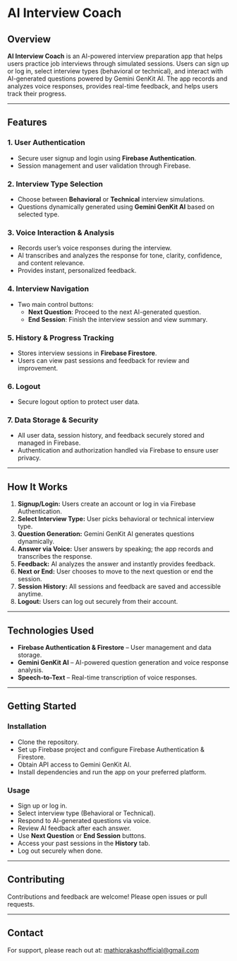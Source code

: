 # AI Interview Coach

## Overview

**AI Interview Coach** is an AI-powered interview preparation app that helps users practice job interviews through simulated sessions. Users can sign up or log in, select interview types (behavioral or technical), and interact with AI-generated questions powered by Gemini GenKit AI. The app records and analyzes voice responses, provides real-time feedback, and helps users track their progress.

---

## Features

### 1. User Authentication
- Secure user signup and login using **Firebase Authentication**.
- Session management and user validation through Firebase.

### 2. Interview Type Selection
- Choose between **Behavioral** or **Technical** interview simulations.
- Questions dynamically generated using **Gemini GenKit AI** based on selected type.

### 3. Voice Interaction & Analysis
- Records user’s voice responses during the interview.
- AI transcribes and analyzes the response for tone, clarity, confidence, and content relevance.
- Provides instant, personalized feedback.

### 4. Interview Navigation
- Two main control buttons:
  - **Next Question**: Proceed to the next AI-generated question.
  - **End Session**: Finish the interview session and view summary.

### 5. History & Progress Tracking
- Stores interview sessions in **Firebase Firestore**.
- Users can view past sessions and feedback for review and improvement.

### 6. Logout
- Secure logout option to protect user data.

### 7. Data Storage & Security
- All user data, session history, and feedback securely stored and managed in Firebase.
- Authentication and authorization handled via Firebase to ensure user privacy.

---

## How It Works

1. **Signup/Login:** Users create an account or log in via Firebase Authentication.  
2. **Select Interview Type:** User picks behavioral or technical interview type.  
3. **Question Generation:** Gemini GenKit AI generates questions dynamically.  
4. **Answer via Voice:** User answers by speaking; the app records and transcribes the response.  
5. **Feedback:** AI analyzes the answer and instantly provides feedback.  
6. **Next or End:** User chooses to move to the next question or end the session.  
7. **Session History:** All sessions and feedback are saved and accessible anytime.  
8. **Logout:** Users can log out securely from their account.

---

## Technologies Used

- **Firebase Authentication & Firestore** – User management and data storage.  
- **Gemini GenKit AI** – AI-powered question generation and voice response analysis.  
- **Speech-to-Text** – Real-time transcription of voice responses.  

---

## Getting Started

### Installation
- Clone the repository.  
- Set up Firebase project and configure Firebase Authentication & Firestore.  
- Obtain API access to Gemini GenKit AI.  
- Install dependencies and run the app on your preferred platform.

### Usage
- Sign up or log in.  
- Select interview type (Behavioral or Technical).  
- Respond to AI-generated questions via voice.  
- Review AI feedback after each answer.  
- Use **Next Question** or **End Session** buttons.  
- Access your past sessions in the **History** tab.  
- Log out securely when done.

---

## Contributing

Contributions and feedback are welcome! Please open issues or pull requests.

---

## Contact

For support, please reach out at: mathiprakashofficial@gmail.com
